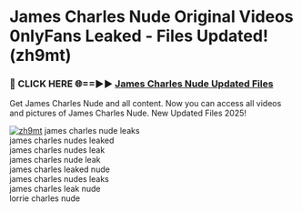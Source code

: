 # James Charles Nude Original Videos 0nlyFans Leaked - Files Updated! (zh9mt)

<h3>🔴 CLICK HERE 🌐==►► <a href="https://tinyurl.com/yrmya6cz" rel="nofollow">James Charles Nude Updated Files</a></h3>

Get James Charles Nude and all content. Now you can access all videos and pictures of James Charles Nude. New Updated Files 2025!

[![zh9mt](https://i.imgur.com/FMdXYCs.gif)](https://tinyurl.com/yrmya6cz)
james charles nude leaks<br>
james charles nudes leaked<br>
james charles nudes leak<br>
james charles nude leak<br>
james charles leaked nude<br>
james charles nudes leaks<br>
james charles leak nude<br>
lorrie charles nude